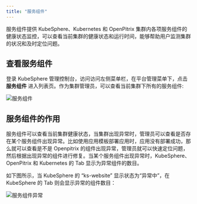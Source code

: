 ```yaml
---
title: "服务组件"
---
```


服务组件提供 KubeSphere、Kubernetes 和 OpenPitrix 集群内各项服务组件的健康状态监控，可以查看当前集群的健康状态和运行时间，能够帮助用户监测集群的状况和及时定位问题。


## 查看服务组件

登录 KubeSphere 管理控制台，访问访问左侧菜单栏，在平台管理菜单下，点击 **服务组件** 进入列表页。作为集群管理员，可以查看当前集群下所有的服务组件:

![服务组件](/service-components.png)

## 服务组件的作用

服务组件可以查看当前集群健康状态，当集群出现异常时，管理员可以查看是否存在某个服务组件出现异常。比如使用应用模板部署应用时，应用没有部署成功，那么就可以查看是不是 Openpitrix 的组件出现异常，管理员就可以快速定位问题，然后根据出现异常的组件进行修复。当某个服务组件出现异常时，KubeSphere、OpenPitrix 和 Kubernetes 的 Tab 显示为异常组件的数目。  

如下图所示，当 KubeSphere 的 “ks-website” 显示状态为“异常中”，在 KubeSphere 的 Tab 则会显示异常的组件数目：

![服务组件异常](/service-components-fault.png)